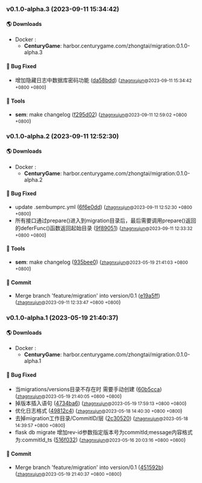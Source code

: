 ### v0.1.0-alpha.3 (2023-09-11 15:34:42)

#### 🌎 Downloads
  * Docker : 
	* **CenturyGame**: harbor.centurygame.com/zhongtai/migration:0.1.0-alpha.3

#### 🐛  Bug Fixed
  * 增加隐藏日志中数据库密码功能 ([da58bdd](https://bitbucket.org/funplus/migration/commits/da58bdd33ddf0277f081989acffbdcedd8366b0f)) (<small>[zhagnxujun](xujun.zhang@centurygame.com)@2023-09-11 15:34:42 &#43;0800 &#43;0800</small>)

#### 🤖  Tools
  * **sem**: make changelog ([f295d02](https://bitbucket.org/funplus/migration/commits/f295d021505c37f61c901357e7430642c710ea03)) (<small>[zhagnxujun](xujun.zhang@centurygame.com)@2023-09-11 12:59:02 &#43;0800 &#43;0800</small>)

### v0.1.0-alpha.2 (2023-09-11 12:52:30)

#### 🌎 Downloads
  * Docker : 
	* **CenturyGame**: harbor.centurygame.com/zhongtai/migration:0.1.0-alpha.2

#### 🐛  Bug Fixed
  * update .sembumprc.yml ([6f6e0dd](https://bitbucket.org/funplus/migration/commits/6f6e0ddafa7fe7f076d0c35dffd885f97b949c4b)) (<small>[zhagnxujun](xujun.zhang@centurygame.com)@2023-09-11 12:52:30 &#43;0800 &#43;0800</small>)
  * 所有接口通过prepare()进入到migration目录后，最后需要调用prepare()返回的deferFunc()函数返回起始目录 ([9f89051](https://bitbucket.org/funplus/migration/commits/9f890514a989099d1d1a2a7b65cb5b1f159b268d)) (<small>[zhagnxujun](xujun.zhang@centurygame.com)@2023-09-11 12:33:32 &#43;0800 &#43;0800</small>)

#### 🤖  Tools
  * **sem**: make changelog ([935bee0](https://bitbucket.org/funplus/migration/commits/935bee00594c4053945c2fc71fb42a2d7ef9c7db)) (<small>[zhagnxujun](xujun.zhang@centurygame.com)@2023-05-19 21:41:03 &#43;0800 &#43;0800</small>)

#### 💪  Commit
  * Merge branch 'feature/migration' into version/0.1 ([e19a5ff](https://bitbucket.org/funplus/migration/commits/e19a5ff3984a9f24df50718ae273ffb240313812)) (<small>[zhagnxujun](xujun.zhang@centurygame.com)@2023-09-11 12:33:47 &#43;0800 &#43;0800</small>)

### v0.1.0-alpha.1 (2023-05-19 21:40:37)

#### 🌎 Downloads
  * Docker : 
	* **CenturyGame**: harbor.centurygame.com/zhongtai/migration:0.1.0-alpha.1

#### 🐛  Bug Fixed
  * 当migrations/versions目录不存在时 需要手动创建 ([60b5cca](https://bitbucket.org/funplus/migration/commits/60b5cca095cfe44fe5b8a353b90b8850bd518958)) (<small>[zhagnxujun](xujun.zhang@centurygame.com)@2023-05-19 21:40:05 &#43;0800 &#43;0800</small>)
  * 掉版本插入语句 ([4734ba6](https://bitbucket.org/funplus/migration/commits/4734ba66f7ba60e79f05d8d1bc1381ea6e20b3aa)) (<small>[zhagnxujun](xujun.zhang@centurygame.com)@2023-05-19 17:59:13 &#43;0800 &#43;0800</small>)
  * 优化日志格式 ([49812c4](https://bitbucket.org/funplus/migration/commits/49812c418fab2e7c5c8da9d70e8122412ee55536)) (<small>[zhagnxujun](xujun.zhang@centurygame.com)@2023-05-18 14:40:30 &#43;0800 &#43;0800</small>)
  * 去掉migration工作目录/CommitID/层 ([2c30520](https://bitbucket.org/funplus/migration/commits/2c305202fb363037cbd852143c482880ebba5efd)) (<small>[zhagnxujun](xujun.zhang@centurygame.com)@2023-05-18 14:39:57 &#43;0800 &#43;0800</small>)
  * flask db migrate 增加rev-id参数指定版本号为commitId;message内容格式为:commitId_ts ([516f032](https://bitbucket.org/funplus/migration/commits/516f032b5feb299ad9d00f728d5efcdf924cb028)) (<small>[zhagnxujun](xujun.zhang@centurygame.com)@2023-05-16 20:03:16 &#43;0800 &#43;0800</small>)

#### 💪  Commit
  * Merge branch 'feature/migration' into version/0.1 ([451592b](https://bitbucket.org/funplus/migration/commits/451592b23e38231ee0cdcec4e8cecf7243b227e5)) (<small>[zhagnxujun](xujun.zhang@centurygame.com)@2023-05-19 21:40:37 &#43;0800 &#43;0800</small>)




